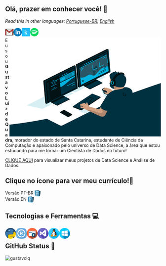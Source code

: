## Olá, prazer em conhecer você! :wave:
*Read this in other languages: [Portuguese-BR](README.md), [English](README_en.md)*

[<img align="left" alt="Gmail" height="27" width="27" src="https://github.com/gustavolq/gustavolq/blob/main/assets/Gmail.png?raw=true" />][Gmail]
[<img align="left" alt="LinkedIn" height="27" width="27" src="https://github.com/gustavolq/gustavolq/blob/main/assets/Linkedin.png?raw=true" />][LinkedIn]
[<img align="left" alt="Kaggle" height="27" width="27" src="https://github.com/gustavolq/gustavolq/blob/main/assets/Kaggle.png?raw=true" />][Kaggle]
[<img align="left" alt="LinkedIn" height="27" width="27" src="https://github.com/gustavolq/gustavolq/blob/main/assets/Spotify.png?raw=true" />][Spotify]<br/>

<img align="right" alt="GIF" src="https://github.com/gustavolq/gustavolq/blob/main/assets/Code.gif" width="490" height="320" />

Eu sou **Gustavo Luiz de Quadra**, morador do estado de Santa Catarina, estudante de Ciência da Computação e apaixonado pelo universo de Data Science, a área que estou estudando para me tornar um Cientista de Dados no futuro!

[CLIQUE AQUI](https://github.com/gustavolq/Projects) para visualizar meus projetos de Data Science e Análise de Dados.

## Clique no ícone para ver meu currículo!📄

Versão PT-BR [<img align="center" alt="LinkedIn" height="20" width="20" src="https://github.com/gustavolq/gustavolq/blob/main/assets/Curriculum.png?raw=true" />][CurriculoPTBR]<br/>
Versão EN [<img align="center" alt="LinkedIn" height="20" width="20" src="https://github.com/gustavolq/gustavolq/blob/main/assets/Curriculum.png?raw=true" />][CurriculoEN]

## Tecnologias e Ferramentas 💻
<img align="left" height="35" src="https://github.com/gustavolq/gustavolq/blob/main/assets/Python.png?raw=true">
<img align="left" height="35" src="https://github.com/gustavolq/gustavolq/blob/main/assets/R.png?raw=true">
<img align="left" height="35" src="https://github.com/gustavolq/gustavolq/blob/main/assets/SQL.png?raw=true">
<img align="left" height="35" src="https://github.com/gustavolq/gustavolq/blob/main/assets/Visual-Studio.png?raw=true">
<img align="left" height="35" src="https://github.com/gustavolq/gustavolq/blob/main/assets/Linux.png?raw=true">
<img align="left" height="35" src="https://github.com/gustavolq/gustavolq/blob/main/assets/Windows.png?raw=true"><br/>

## GitHub Status 🚀

<p align="left"> <img src="https://github-readme-stats.vercel.app/api?username=gustavolq&show_icons=true&theme=dark" alt="gustavolq" />

[Gmail]: mailto:gglquadra@gmail.com
[LinkedIn]: https://www.linkedin.com/in/gustavoquadra/
[Spotify]: https://open.spotify.com/user/x3z0vkgow695jglc3rvxpevnk
[CurriculoPTBR]: https://drive.google.com/file/d/1g6PPmbXqV3SJDSKmPtYMSBQ8rFtF_Uzb/view
[CurriculoEN]: https://drive.google.com/file/d/1puaay50f4x7ziADFOr81jMEtaSqgBdQK/view
[Kaggle]: https://www.kaggle.com/gustavoluizquadra
